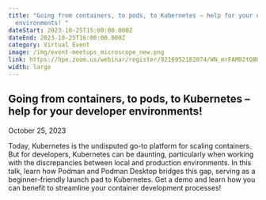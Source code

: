 ```yaml
---
title: "Going from containers, to pods, to Kubernetes – help for your developer
  environments! "
dateStart: 2023-10-25T15:00:00.000Z
dateEnd: 2023-10-25T16:00:00.000Z
category: Virtual Event
image: /img/event-meetups_microscope_new.png
link: https://hpe.zoom.us/webinar/register/9216952182074/WN_mrFAM02tQ8KGW_cHc5oHGg
width: large
---
```

## **Going from containers, to pods, to Kubernetes – help for your developer environments!** 

October 25, 2023

Today, Kubernetes is the undisputed go-to platform for scaling containers. But for developers, Kubernetes can be daunting, particularly when working with the discrepancies between local and production environments. In this talk, learn how Podman and Podman Desktop bridges this gap, serving as a beginner-friendly launch pad to Kubernetes. Get a demo and learn how you can benefit to streamline your container development processes!